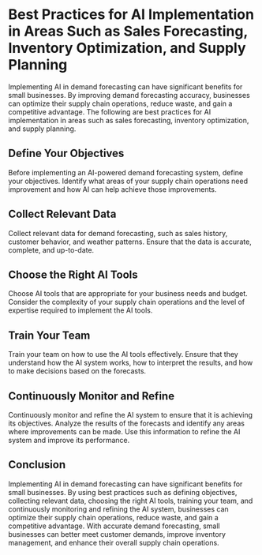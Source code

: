 Best Practices for AI Implementation in Areas Such as Sales Forecasting, Inventory Optimization, and Supply Planning
==============================================================================================================================================================================

Implementing AI in demand forecasting can have significant benefits for small businesses. By improving demand forecasting accuracy, businesses can optimize their supply chain operations, reduce waste, and gain a competitive advantage. The following are best practices for AI implementation in areas such as sales forecasting, inventory optimization, and supply planning.

Define Your Objectives
----------------------

Before implementing an AI-powered demand forecasting system, define your objectives. Identify what areas of your supply chain operations need improvement and how AI can help achieve those improvements.

Collect Relevant Data
---------------------

Collect relevant data for demand forecasting, such as sales history, customer behavior, and weather patterns. Ensure that the data is accurate, complete, and up-to-date.

Choose the Right AI Tools
-------------------------

Choose AI tools that are appropriate for your business needs and budget. Consider the complexity of your supply chain operations and the level of expertise required to implement the AI tools.

Train Your Team
---------------

Train your team on how to use the AI tools effectively. Ensure that they understand how the AI system works, how to interpret the results, and how to make decisions based on the forecasts.

Continuously Monitor and Refine
-------------------------------

Continuously monitor and refine the AI system to ensure that it is achieving its objectives. Analyze the results of the forecasts and identify any areas where improvements can be made. Use this information to refine the AI system and improve its performance.

Conclusion
----------

Implementing AI in demand forecasting can have significant benefits for small businesses. By using best practices such as defining objectives, collecting relevant data, choosing the right AI tools, training your team, and continuously monitoring and refining the AI system, businesses can optimize their supply chain operations, reduce waste, and gain a competitive advantage. With accurate demand forecasting, small businesses can better meet customer demands, improve inventory management, and enhance their overall supply chain operations.
